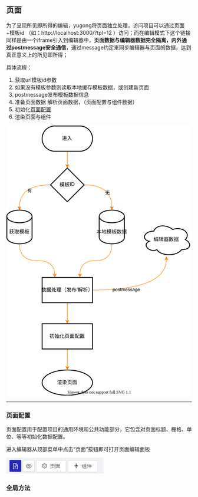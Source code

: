 ## 页面

为了呈现所见即所得的编辑，yugong将页面独立处理，访问项目可以通过页面+模板id （如：http://localhost:3000/?tpl=12  ）访问；而在编辑模式下这个链接同样是由一个iframe引入到编辑器中，**页面数据与编辑器数据完全隔离，内外通过postmessage安全通信**，通过message约定来同步编辑器与页面的数据，达到真正意义上的所见即所得；

具体流程：
1. 获取url模板id参数
2. 如果没有模板参数则读取本地缓存模板数据，或创建新页面
3. postmessage发布模板数据信息
4. 准备页面数据 解析页面数据，（页面配置与组件数据）
5. 初始化[页面配置](#页面配置)
6. 渲染页面与组件

![Minion](./page.drawio.svg)

---

### 页面配置
页面配置用于配置项目的通用环境和公共功能部分，它包含对页面标题、栅格、单位、等等初始化数据配置。

进入编辑器从顶部菜单中点击“页面”按钮即可打开页面编辑面板

![Minion](./page.png)

### 全局方法

